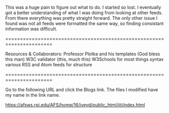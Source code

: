 This was a huge pain to figure out what to do. I started so lost.
I eventually got a better understanding of what I was doing from 
looking at other feeds. From there everything was pretty straight
forward. The only other issue I found was not all feeds were
formatted the same way, so finding consistant information was 
difficult.

======================================================================

Resources & Collaborators:
Professor Plotka and his templates (God bless this man)
W3C validator (this, much this)
W3Schools for most things syntax
various RSS and Atom feeds for structure

======================================================================

Go to the following URL and click the Blogs link. The files I modified
have my name in the link name.

https://afsws.rpi.edu/AFS/home/16/iveyd/public_html/iit/index.html
